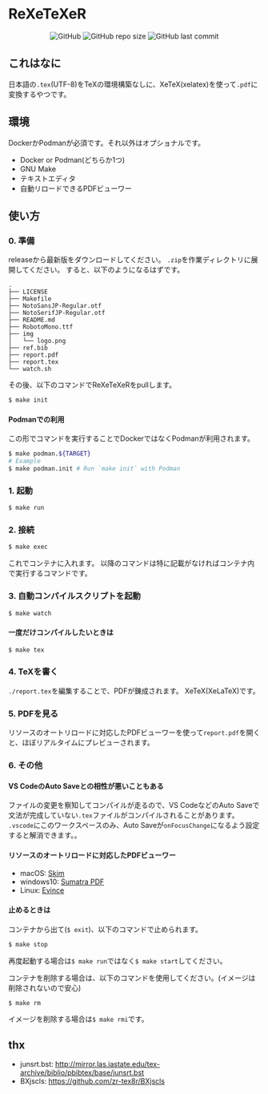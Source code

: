 # ReXeTeXeR
<div style="text-align:center;">

![GitHub](https://img.shields.io/github/license/terfno/rexetexer) ![GitHub repo size](https://img.shields.io/github/repo-size/terfno/rexetexer) ![GitHub last commit](https://img.shields.io/github/last-commit/terfno/rexetexer)

</div>

## これはなに
日本語の`.tex`(UTF-8)をTeXの環境構築なしに、XeTeX(xelatex)を使って`.pdf`に変換するやつです。

## 環境
DockerかPodmanが必須です。それ以外はオプショナルです。

- Docker or Podman(どちらか1つ)
- GNU Make
- テキストエディタ
- 自動リロードできるPDFビューワー

## 使い方
### 0. 準備
releaseから最新版をダウンロードしてください。
`.zip`を作業ディレクトリに展開してください。
すると、以下のようになるはずです。

```
.
├── LICENSE
├── Makefile
├── NotoSansJP-Regular.otf
├── NotoSerifJP-Regular.otf
├── README.md
├── RobotoMono.ttf
├── img
│   └── logo.png
├── ref.bib
├── report.pdf
├── report.tex
└── watch.sh
```

その後、以下のコマンドでReXeTeXeRをpullします。
```sh
$ make init
```

#### Podmanでの利用
この形でコマンドを実行することでDockerではなくPodmanが利用されます。
```sh
$ make podman.${TARGET}
# Example
$ make podman.init # Run `make init` with Podman
```

### 1. 起動
```sh
$ make run
```

### 2. 接続
```sh
$ make exec
```
これでコンテナに入れます。
以降のコマンドは特に記載がなければコンテナ内で実行するコマンドです。

### 3. 自動コンパイルスクリプトを起動
```sh
$ make watch
```
#### 一度だけコンパイルしたいときは
```sh
$ make tex
```

### 4. TeXを書く
`./report.tex`を編集することで、PDFが錬成されます。
XeTeX(XeLaTeX)です。

### 5. PDFを見る
リソースのオートリロードに対応したPDFビューワーを使って`report.pdf`を開くと、ほぼリアルタイムにプレビューされます。

### 6. その他
#### VS CodeのAuto Saveとの相性が悪いこともある
ファイルの変更を察知してコンパイルが走るので、VS CodeなどのAuto Saveで文法が完成していない`.tex`ファイルがコンパイルされることがあります。
`.vscode`にこのワークスペースのみ、Auto Saveが`onFocusChange`になるよう設定すると解消できます。。

#### リソースのオートリロードに対応したPDFビューワー
- macOS: [Skim](https://skim-app.sourceforge.io/)
- windows10: [Sumatra PDF](https://www.sumatrapdfreader.org/)
- Linux: [Evince](https://wiki.gnome.org/Apps/Evince)

#### 止めるときは
コンテナから出て(`$ exit`)、以下のコマンドで止められます。
```sh
$ make stop
```
再度起動する場合は`$ make run`ではなく`$ make start`してください。

コンテナを削除する場合は、以下のコマンドを使用してください。(イメージは削除されないので安心)
```sh
$ make rm
```
イメージを削除する場合は`$ make rmi`です。

## thx
- junsrt.bst: http://mirror.las.iastate.edu/tex-archive/biblio/pbibtex/base/junsrt.bst
- BXjscls: https://github.com/zr-tex8r/BXjscls
